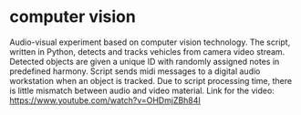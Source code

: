 # computer vision
Audio-visual experiment based on computer vision technology. The script, written in Python, detects and tracks vehicles from camera video stream. Detected objects are given a unique ID with randomly assigned notes in predefined harmony. Script sends midi messages to a digital audio workstation when an object is tracked. Due to script processing time, there is little mismatch between audio and video material.
Link for the video:
https://www.youtube.com/watch?v=OHDmjZBh84I
